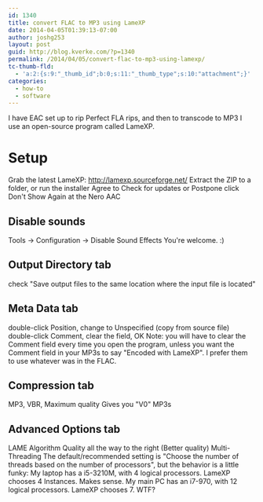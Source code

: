 ```yaml
---
id: 1340
title: convert FLAC to MP3 using LameXP
date: 2014-04-05T01:39:13-07:00
author: joshg253
layout: post
guid: http://blog.kverke.com/?p=1340
permalink: /2014/04/05/convert-flac-to-mp3-using-lamexp/
tc-thumb-fld:
  - 'a:2:{s:9:"_thumb_id";b:0;s:11:"_thumb_type";s:10:"attachment";}'
categories:
  - how-to
  - software
---
```

I have EAC set up to rip Perfect FLA rips, and then to transcode to MP3 I use an open-source program called LameXP.

<h1>Setup</h1>

Grab the latest LameXP: http://lamexp.sourceforge.net/
Extract the ZIP to a folder, or run the installer
Agree to
Check for updates or Postpone
click Don't Show Again at the Nero AAC

<h2>Disable sounds</h2>

Tools -&gt; Configuration -&gt; Disable Sound Effects
You're welcome. :)

<h2>Output Directory tab</h2>

check "Save output files to the same location where the input file is located"

<h2>Meta Data tab</h2>

double-click Position, change to Unspecified (copy from source file)
double-click Comment, clear the field, OK
Note: you will have to clear the Comment field every time you open the program, unless you want the Comment field in your MP3s to say "Encoded with LameXP". I prefer them to use whatever was in the FLAC.

<h2>Compression tab</h2>

MP3, VBR, Maximum quality
Gives you "V0" MP3s

<h2>Advanced Options tab</h2>

LAME Algorithm Quality all the way to the right (Better quality)
Multi-Threading
The default/recommended setting is "Choose the number of threads based on the number of processors", but the behavior is a little funky:
My laptop has a i5-3210M, with 4 logical processors. LameXP chooses 4 Instances. Makes sense.
My main PC has an i7-970, with 12 logical processors. LameXP chooses 7. WTF?